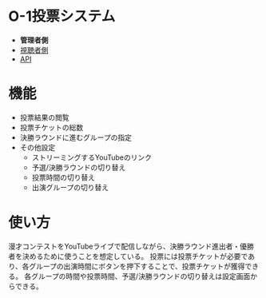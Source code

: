 # O-1投票システム
- **管理者側**
- [視聴者側](https://github.com/m-guchi/o1_vote_viewer)
- [API](https://github.com/m-guchi/o1_vote_api)

# 機能
- 投票結果の閲覧
- 投票チケットの総数
- 決勝ラウンドに進むグループの指定
- その他設定
  - ストリーミングするYouTubeのリンク
  - 予選/決勝ラウンドの切り替え
  - 投票時間の切り替え
  - 出演グループの切り替え
 
# 使い方
漫才コンテストをYouTubeライブで配信しながら、決勝ラウンド進出者・優勝者を決めるために使うことを想定している。
投票には投票チケットが必要であり、各グループの出演時間にボタンを押下することで、投票チケットが獲得できる。
各グループの時間や投票時間、予選/決勝ラウンドの切り替えは設定画面からできる。
